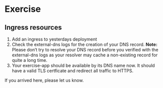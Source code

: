 # Exercise

## Ingress resources

1. Add an ingress to yesterdays deployment
2. Check the external-dns logs for the creation of your DNS record. **Note:** Please don’t try to resolve your DNS record before you verified with the external-dns logs as your resolver may cache a non-existing record for quite a long time.
3. Your exercise-app should be available by its DNS name now. It should have a valid TLS certficate and redirect all traffic to HTTPS.

If you arrived here, please let us know.
